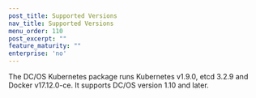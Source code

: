 ```yaml
---
post_title: Supported Versions
nav_title: Supported Versions
menu_order: 110
post_excerpt: ""
feature_maturity: ""
enterprise: 'no'
---
```


The DC/OS Kubernetes package runs Kubernetes v1.9.0, etcd 3.2.9 and Docker v17.12.0-ce. It supports DC/OS version 1.10 and later.
